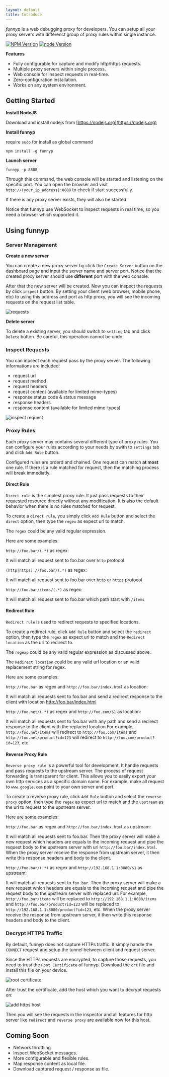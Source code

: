 ```yaml
---
layout: default
title: Introduce
---
```


_funnyp_ is a web debugging proxy for developers. You can setup all your proxy servers with differenct group of  proxy rules within single instance.


[![NPM Version](https://img.shields.io/npm/v/npm.svg?style=flat-square)](https://npmjs.org/package/funnyp)
[![node Version](https://img.shields.io/badge/node->=4.0.0-brightgreen.svg?style=flat-square)](http://nodejs.org/download/)


**Features**

* Fully configurable for capture and modify http/https requests.
* Multiple proxy servers within single process.
* Web console for inspect requests in real-time.
* Zero-configuration installation.
* Works on any system environment.

## Getting Started

**Install NodeJS**

Download and install nodejs from [https://nodejs.org](https://nodejs.org)

**Install funnyp**

require `sudo` for install as global command

    npm install -g funnyp

**Launch server**

```
funnyp -p 8888
```

Through this command, the web console will be started and listening on the specific port.
You can open the browser and visit `http://(your_ip_address):8888` to check if start successfully.

If there is any proxy server exists, they will also be started.

Notice that funnyp use WebSocket to inspect requests in real time, so you need a browser which supported it.

## Using funnyp

### Server Management

**Create a new server**

You can create a new proxy server by click the `Create Server` button on the dashboard page and input the server name and server port. Notice that the created proxy server should use **different** port with the web console.

After that the new server will be created. Now you can inspect the requests by click `inspect` button. By setting your client (web browser, mobile phone, etc) to using this address and port as http proxy, you will see the incoming requests on the request list table.

![requests](images/request_table.png)

**Delete server**

To delete a existing server, you should switch to `setting` tab and click `Delete` button. Be careful, this operation cannot be undo.

### Inspect Requests

You can inpsect each request pass by the proxy server. The following informations are included:

* request url
* request method
* request headers
* request content (available for limited mime-types)
* response status code & status message
* response headers
* response content (available for limited mime-types)

![inspect request](images/inspect_request.png)


### Proxy Rules

Each proxy server may contains several different type of proxy rules. You can configure your rules according to your needs by swith to `settings` tab and click `Add Rule` button.

Configured rules are orderd and chained. One request can match **at most** one rule. If there is a rule matched for request, then the matching process will break immediatly.

#### Direct Rule

`Direct rule` is the simplest proxy rule. It just pass requests to their requested resource directly without any modification. It is also the default behavior when there is no rules matched for request.

To create a `direct rule`, you simply click `Add Rule` button and select the `direct` option, then type the `regex` as expect url to match. 

The `regex` could be any valid regular expression. 

Here are some examples:

`http://foo.bar/(.*)` as regex: 

It will match all request sent to foo.bar over `http` protocol

`(http|https)://foo.bar/(.*)` as regex: 

It will match all request sent to foo.bar over `http` or `https` protocol

`http://foo.bar/items/(.*)` as regex:

It will match all request sent to foo.bar which path start with `/items`

#### Redirect Rule

`Redirect rule` is used to redirect requests to specified locations.

To create a redirect rule, click `Add Rule` button and select the `redirect` option, then type the `regex` as expect url to match and the `Redirect location` as the url to redirect to.

The `regexp` could be any valid regular expression as discussed above.

The `Redirect location` could be any valid url location or an valid replacement string for regex. 

Here are some examples:

`http://foo.bar` as regex and `http://foo.bar/index.html` as location: 

It will match all requests sent to foo.bar and send a redirect response to the client with location http://foo.bar/index.html

`http://foo.net/(.*)` as regex and `http://foo.com/$1` as location: 

It will match all requests sent to foo.bar with any path and send a redirect response to the client with the replaced location.For example, `http://foo.net/items` will redirect to `http://foo.com/items` and `http://foo.net/product?id=123` will redirect to `http://foo.com/product?id=123`, etc.

#### Reverse Proxy Rule

`Reverse proxy rule` is a powerful tool for development. It handle requests and pass requests to the upstream server. The process of request forwarding is transparent for client. This allows you to easily export your own http services as a specific domain name. For example, make all request to `www.google.com` point to your own server and port.

To create a reverse proxy rule, click `Add Rule` button and select the `reverse proxy` option, then type the `regex` as expect url to match and the `upstream` as the url to request to the upstream server.

Here are some examples:

`http://foo.bar` as regex and `http://foo.bar/index.html` as upstream: 

It will match all requests sent to foo.bar. Then the proxy server will make a new request which headers are equals to the incoming request and pipe the request  body to the upstream server with url `http://foo.bar/index.html`.  When the proxy server receive the response from upstream server, it then write this response headers and body to the client.

`http://foo.bar/(.*)` as regex and `http://192.168.1.1:8080/$1` as upstream: 

It will match all requests sent to `foo.bar`. Then the proxy server will make a new request which headers are equals to the incoming request and pipe the request body to the upstream server with replaced url. For example, `http://foo.bar/items` will be replaced to `http://192.168.1.1:8080/items` and `http://foo.bar/product?id=123` will be replaced to `http://192.168.1.1:8080/product?id=123`, etc. When the proxy server receive the response from upstream server, it then write this response headers and body to the client.

### Decrypt HTTPS Traffic

By default, funnyp does not capture HTTPs traffic. It simply handle the `CONNECT` request and setup the tunnel between client and request server.

Since the HTTPs requests are encrypted, to capture those requests, you need to trust the `Root Certificate` of funnyp. Download the `crt` file and install this file on your device.

![root certificate](images/root_certificate.png)

After trust the certificate, add the host which you want to decrypt requests on:

![add https host](images/add_https_host.png)

Then you will see the requests in the inspector and all features for http server like `redirect` and `reverse proxy` are available now for this host.

## Coming Soon

* Network throttling
* Inspect WebSocket messages.
* More configurable and flexible rules.
* Map response content as local file.
* Download captured request / response as file.

